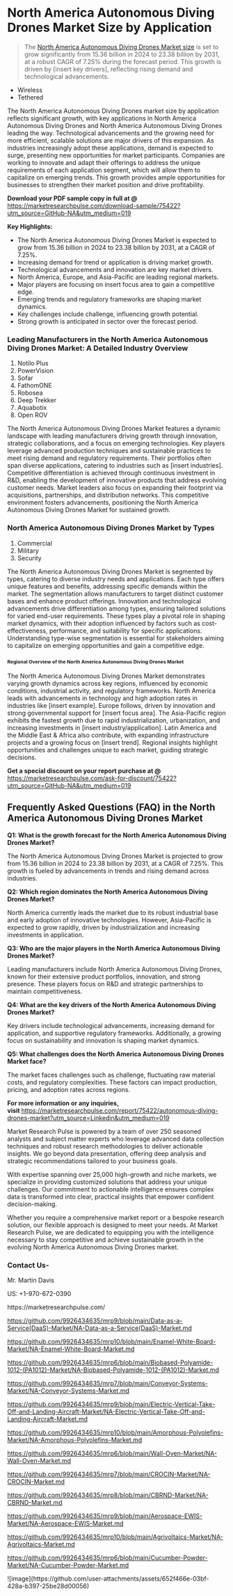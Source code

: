 <h1>North America Autonomous Diving Drones Market&nbsp;Size by Application</h1><blockquote><p>The <a href="https://marketresearchpulse.com/download-sample/75422?utm_source=GitHub-NA&amp;utm_medium=019">North America Autonomous Diving Drones Market size</a> is set to grow significantly from 15.36 billion in 2024 to 23.38 billion by 2031, at a robust CAGR of 7.25% during the forecast period. This growth is driven by [insert key drivers], reflecting rising demand and technological advancements.</p></blockquote><ul><li>Wireless<li> Tethered</li></ul><p>The North America Autonomous Diving Drones market size by application reflects significant growth, with key applications in North America Autonomous Diving Drones and North America Autonomous Diving Drones leading the way. Technological advancements and the growing need for more efficient, scalable solutions are major drivers of this expansion. As industries increasingly adopt these applications, demand is expected to surge, presenting new opportunities for market participants. Companies are working to innovate and adapt their offerings to address the unique requirements of each application segment, which will allow them to capitalize on emerging trends. This growth provides ample opportunities for businesses to strengthen their market position and drive profitability.</p><p><strong>Download your PDF sample copy in full at @ </strong><a href="https://marketresearchpulse.com/download-sample/75422?utm_source=GitHub-NA&amp;utm_medium=019">https://marketresearchpulse.com/download-sample/75422?utm_source=GitHub-NA&amp;utm_medium=019</a></p><p><strong>Key Highlights: </strong></p><ul><li>The North America Autonomous Diving Drones Market is expected to grow from 15.36 billion in 2024 to 23.38 billion by 2031, at a CAGR of 7.25%.</li><li>Increasing demand for trend or application is driving market growth.</li><li>Technological advancements and innovation are key market drivers.</li><li>North America, Europe, and Asia-Pacific are leading regional markets.</li><li>Major players are focusing on insert focus area to gain a competitive edge.</li><li>Emerging trends and regulatory frameworks are shaping market dynamics.</li><li>Key challenges include challenge, influencing growth potential.</li><li>Strong growth is anticipated in sector over the forecast period.</li></ul><h3>Leading Manufacturers in the North America Autonomous Diving Drones Market: A Detailed Industry Overview</h3><ol><li>Notilo Plus</li><li>PowerVision</li><li>Sofar</li><li>FathomONE</li><li>Robosea</li><li>Deep Trekker</li><li>Aquabotix</li><li>Open ROV</li></ol><div class="flex max-w-full flex-col flex-grow"><div class="min-h-8 text-message flex w-full flex-col items-end gap-2 whitespace-normal break-words [.text-message+&amp;]:mt-5" dir="auto" data-message-author-role="assistant" data-message-id="fd8432e4-4910-450d-b182-61b7bfb0a01f" data-message-model-slug="gpt-4o"><div class="flex w-full flex-col gap-1 empty:hidden first:pt-[3px]"><div class="markdown prose w-full break-words dark:prose-invert light"><p>The North America Autonomous Diving Drones Market features a dynamic landscape with leading manufacturers driving growth through innovation, strategic collaborations, and a focus on emerging technologies. Key players leverage advanced production techniques and sustainable practices to meet rising demand and regulatory requirements. Their portfolios often span diverse applications, catering to industries such as [insert industries]. Competitive differentiation is achieved through continuous investment in R&amp;D, enabling the development of innovative products that address evolving customer needs. Market leaders also focus on expanding their footprint via acquisitions, partnerships, and distribution networks. This competitive environment fosters advancements, positioning the North America Autonomous Diving Drones Market for sustained growth.</p></div></div></div></div><h3>North America Autonomous Diving Drones Market by Types</h3><ol><li>Commercial<li> Military<li> Security</li></ol><div class="flex max-w-full flex-col flex-grow"><div class="min-h-8 text-message flex w-full flex-col items-end gap-2 whitespace-normal break-words [.text-message+&amp;]:mt-5" dir="auto" data-message-author-role="assistant" data-message-id="084470be-0bb7-4664-bddf-5156b4f41249" data-message-model-slug="gpt-4o-mini"><div class="flex w-full flex-col gap-1 empty:hidden first:pt-[3px]"><div class="markdown prose w-full break-words dark:prose-invert light"><p>The North America Autonomous Diving Drones Market is segmented by types, catering to diverse industry needs and applications. Each type offers unique features and benefits, addressing specific demands within the market. The segmentation allows manufacturers to target distinct customer bases and enhance product offerings. Innovation and technological advancements drive differentiation among types, ensuring tailored solutions for varied end-user requirements. These types play a pivotal role in shaping market dynamics, with their adoption influenced by factors such as cost-effectiveness, performance, and suitability for specific applications. Understanding type-wise segmentation is essential for stakeholders aiming to capitalize on emerging opportunities and gain a competitive edge.</p></div></div></div></div><h3><span style="font-size: 11px;">Regional Overview of the North America Autonomous Diving Drones Market</span></h3><div class="flex max-w-full flex-col flex-grow"><div class="min-h-8 text-message flex w-full flex-col items-end gap-2 whitespace-normal break-words [.text-message+&amp;]:mt-5" dir="auto" data-message-author-role="assistant" data-message-id="e9038762-ce64-4e30-91c9-9bd413514231" data-message-model-slug="gpt-4o-mini"><div class="flex w-full flex-col gap-1 empty:hidden first:pt-[3px]"><div class="markdown prose w-full break-words dark:prose-invert light"><p>The North America Autonomous Diving Drones Market demonstrates varying growth dynamics across key regions, influenced by economic conditions, industrial activity, and regulatory frameworks. North America leads with advancements in technology and high adoption rates in industries like [insert example]. Europe follows, driven by innovation and strong governmental support for [insert focus area]. The Asia-Pacific region exhibits the fastest growth due to rapid industrialization, urbanization, and increasing investments in [insert industry/application]. Latin America and the Middle East &amp; Africa also contribute, with expanding infrastructure projects and a growing focus on [insert trend]. Regional insights highlight opportunities and challenges unique to each market, guiding strategic decisions.</p></div></div></div></div><p><strong>Get a special discount on your report purchase at @ </strong><a href="https://marketresearchpulse.com/ask-for-discount/75422?utm_source=GitHub-NA&amp;utm_medium=019">https://marketresearchpulse.com/ask-for-discount/75422?utm_source=GitHub-NA&amp;utm_medium=019</a></p><h2>Frequently Asked Questions (FAQ) in the North America Autonomous Diving Drones Market</h2><p><strong>Q1: What is the growth forecast for the North America Autonomous Diving Drones Market?</strong></p><p>The North America Autonomous Diving Drones Market is projected to grow from 15.36 billion in 2024 to 23.38 billion by 2031, at a CAGR of 7.25%. This growth is fueled by advancements in trends and rising demand across industries.</p><p><strong>Q2: Which region dominates the North America Autonomous Diving Drones Market?</strong></p><p>North America currently leads the market due to its robust industrial base and early adoption of innovative technologies. However, Asia-Pacific is expected to grow rapidly, driven by industrialization and increasing investments in application.</p><p><strong>Q3: Who are the major players in the North America Autonomous Diving Drones Market?</strong></p><p>Leading manufacturers include North America Autonomous Diving Drones, known for their extensive product portfolios, innovation, and strong presence. These players focus on R&amp;D and strategic partnerships to maintain competitiveness.</p><p><strong>Q4: What are the key drivers of the North America Autonomous Diving Drones Market?</strong></p><p>Key drivers include technological advancements, increasing demand for application, and supportive regulatory frameworks. Additionally, a growing focus on sustainability and innovation is shaping market dynamics.</p><p><strong>Q5: What challenges does the North America Autonomous Diving Drones Market face?</strong></p><p>The market faces challenges such as challenge, fluctuating raw material costs, and regulatory complexities. These factors can impact production, pricing, and adoption rates across regions.</p><p><strong>For more information or any inquiries, visit&nbsp;</strong><a href="https://marketresearchpulse.com/report/75422/autonomous-diving-drones-market?utm_source=Linkedin&utm_medium=019">https://marketresearchpulse.com/report/75422/autonomous-diving-drones-market?utm_source=Linkedin&utm_medium=019</a></p><p>Market Research Pulse is powered by a team of over 250 seasoned analysts and subject matter experts who leverage advanced data collection techniques and robust research methodologies to deliver actionable insights. We go beyond data presentation, offering deep analysis and strategic recommendations tailored to your business goals.</p><p>With expertise spanning over 25,000 high-growth and niche markets, we specialize in providing customized solutions that address your unique challenges. Our commitment to actionable intelligence ensures complex data is transformed into clear, practical insights that empower confident decision-making.</p><p>Whether you require a comprehensive market report or a bespoke research solution, our flexible approach is designed to meet your needs. At Market Research Pulse, we are dedicated to equipping you with the intelligence necessary to stay competitive and achieve sustainable growth in the evolving North America Autonomous Diving Drones market.</p><h3><strong>Contact Us-</strong></h3><p>Mr. Martin Davis</p><p>US: +1-970-672-0390</p><p>https://marketresearchpulse.com/</p><p><a href="https://github.com/9926434635/mrp9/blob/main/Data-as-a-Service(DaaS)-Market/NA-Data-as-a-Service(DaaS)-Market.md">https://github.com/9926434635/mrp9/blob/main/Data-as-a-Service(DaaS)-Market/NA-Data-as-a-Service(DaaS)-Market.md</a></p><p><a href="https://github.com/9926434635/mrp10/blob/main/Enamel-White-Board-Market/NA-Enamel-White-Board-Market.md">https://github.com/9926434635/mrp10/blob/main/Enamel-White-Board-Market/NA-Enamel-White-Board-Market.md</a></p><p><a href="https://github.com/9926434635/mrp6/blob/main/Biobased-Polyamide-1012-(PA1012)-Market/NA-Biobased-Polyamide-1012-(PA1012)-Market.md">https://github.com/9926434635/mrp6/blob/main/Biobased-Polyamide-1012-(PA1012)-Market/NA-Biobased-Polyamide-1012-(PA1012)-Market.md</a></p><p><a href="https://github.com/9926434635/mrp7/blob/main/Conveyor-Systems-Market/NA-Conveyor-Systems-Market.md">https://github.com/9926434635/mrp7/blob/main/Conveyor-Systems-Market/NA-Conveyor-Systems-Market.md</a></p><p><a href="https://github.com/9926434635/mrp9/blob/main/Electric-Vertical-Take-Off-and-Landing-Aircraft-Market/NA-Electric-Vertical-Take-Off-and-Landing-Aircraft-Market.md">https://github.com/9926434635/mrp9/blob/main/Electric-Vertical-Take-Off-and-Landing-Aircraft-Market/NA-Electric-Vertical-Take-Off-and-Landing-Aircraft-Market.md</a></p><p><a href="https://github.com/9926434635/mrp10/blob/main/Amorphous-Polyolefins-Market/NA-Amorphous-Polyolefins-Market.md">https://github.com/9926434635/mrp10/blob/main/Amorphous-Polyolefins-Market/NA-Amorphous-Polyolefins-Market.md</a></p><p><a href="https://github.com/9926434635/mrp6/blob/main/Wall-Oven-Market/NA-Wall-Oven-Market.md">https://github.com/9926434635/mrp6/blob/main/Wall-Oven-Market/NA-Wall-Oven-Market.md</a></p><p><a href="https://github.com/9926434635/mrp7/blob/main/CROCIN-Market/NA-CROCIN-Market.md">https://github.com/9926434635/mrp7/blob/main/CROCIN-Market/NA-CROCIN-Market.md</a></p><p><a href="https://github.com/9926434635/mrp8/blob/main/CBRND-Market/NA-CBRND-Market.md">https://github.com/9926434635/mrp8/blob/main/CBRND-Market/NA-CBRND-Market.md</a></p><p><a href="https://github.com/9926434635/mrp9/blob/main/Aerospace-EWIS-Market/NA-Aerospace-EWIS-Market.md">https://github.com/9926434635/mrp9/blob/main/Aerospace-EWIS-Market/NA-Aerospace-EWIS-Market.md</a></p><p><a href="https://github.com/9926434635/mrp10/blob/main/Agrivoltaics-Market/NA-Agrivoltaics-Market.md">https://github.com/9926434635/mrp10/blob/main/Agrivoltaics-Market/NA-Agrivoltaics-Market.md</a></p><p><a href="https://github.com/9926434635/mrp6/blob/main/Cucumber-Powder-Market/NA-Cucumber-Powder-Market.md">https://github.com/9926434635/mrp6/blob/main/Cucumber-Powder-Market/NA-Cucumber-Powder-Market.md</a></p>
![image](https://github.com/user-attachments/assets/652f466e-03bf-428a-b397-25be28d00056)
